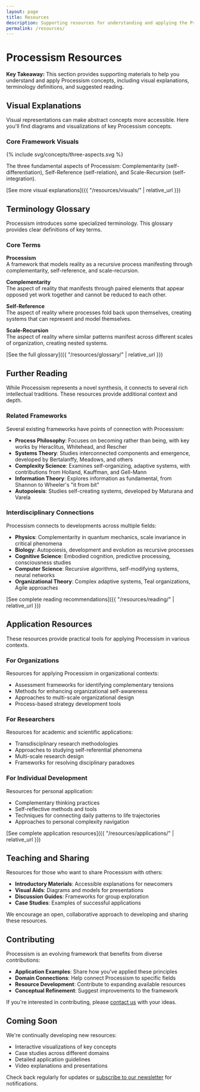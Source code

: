 ```yaml
---
layout: page
title: Resources
description: Supporting resources for understanding and applying the Processism framework, including visuals, glossary, and further reading.
permalink: /resources/
---
```


# Processism Resources

**Key Takeaway:** This section provides supporting materials to help you understand and apply Processism concepts, including visual explanations, terminology definitions, and suggested reading.

## Visual Explanations

Visual representations can make abstract concepts more accessible. Here you'll find diagrams and visualizations of key Processism concepts.

### Core Framework Visuals

{% include svg/concepts/three-aspects.svg %}

The three fundamental aspects of Processism: Complementarity (self-differentiation), Self-Reference (self-relation), and Scale-Recursion (self-integration).

[See more visual explanations]({{ "/resources/visuals/" | relative_url }})

## Terminology Glossary

Processism introduces some specialized terminology. This glossary provides clear definitions of key terms.

### Core Terms

**Processism**  
A framework that models reality as a recursive process manifesting through complementarity, self-reference, and scale-recursion.

**Complementarity**  
The aspect of reality that manifests through paired elements that appear opposed yet work together and cannot be reduced to each other.

**Self-Reference**  
The aspect of reality where processes fold back upon themselves, creating systems that can represent and model themselves.

**Scale-Recursion**  
The aspect of reality where similar patterns manifest across different scales of organization, creating nested systems.

[See the full glossary]({{ "/resources/glossary/" | relative_url }})

## Further Reading

While Processism represents a novel synthesis, it connects to several rich intellectual traditions. These resources provide additional context and depth.

### Related Frameworks

Several existing frameworks have points of connection with Processism:

- **Process Philosophy**: Focuses on becoming rather than being, with key works by Heraclitus, Whitehead, and Rescher
- **Systems Theory**: Studies interconnected components and emergence, developed by Bertalanffy, Meadows, and others
- **Complexity Science**: Examines self-organizing, adaptive systems, with contributions from Holland, Kauffman, and Gell-Mann
- **Information Theory**: Explores information as fundamental, from Shannon to Wheeler's "it from bit"
- **Autopoiesis**: Studies self-creating systems, developed by Maturana and Varela

### Interdisciplinary Connections

Processism connects to developments across multiple fields:

- **Physics**: Complementarity in quantum mechanics, scale invariance in critical phenomena
- **Biology**: Autopoiesis, development and evolution as recursive processes
- **Cognitive Science**: Embodied cognition, predictive processing, consciousness studies
- **Computer Science**: Recursive algorithms, self-modifying systems, neural networks
- **Organizational Theory**: Complex adaptive systems, Teal organizations, Agile approaches

[See complete reading recommendations]({{ "/resources/reading/" | relative_url }})

## Application Resources

These resources provide practical tools for applying Processism in various contexts.

### For Organizations

Resources for applying Processism in organizational contexts:

- Assessment frameworks for identifying complementary tensions
- Methods for enhancing organizational self-awareness
- Approaches to multi-scale organizational design
- Process-based strategy development tools

### For Researchers

Resources for academic and scientific applications:

- Transdisciplinary research methodologies
- Approaches to studying self-referential phenomena
- Multi-scale research design
- Frameworks for resolving disciplinary paradoxes

### For Individual Development

Resources for personal application:

- Complementary thinking practices
- Self-reflective methods and tools
- Techniques for connecting daily patterns to life trajectories
- Approaches to personal complexity navigation

[See complete application resources]({{ "/resources/applications/" | relative_url }})

## Teaching and Sharing

Resources for those who want to share Processism with others:

- **Introductory Materials**: Accessible explanations for newcomers
- **Visual Aids**: Diagrams and models for presentations
- **Discussion Guides**: Frameworks for group exploration
- **Case Studies**: Examples of successful applications

We encourage an open, collaborative approach to developing and sharing these resources.

## Contributing

Processism is an evolving framework that benefits from diverse contributions:

- **Application Examples**: Share how you've applied these principles
- **Domain Connections**: Help connect Processism to specific fields
- **Resource Development**: Contribute to expanding available resources
- **Conceptual Refinement**: Suggest improvements to the framework

If you're interested in contributing, please [contact us](#) with your ideas.

## Coming Soon

We're continually developing new resources:

- Interactive visualizations of key concepts
- Case studies across different domains
- Detailed application guidelines
- Video explanations and presentations

Check back regularly for updates or [subscribe to our newsletter](#) for notifications.
